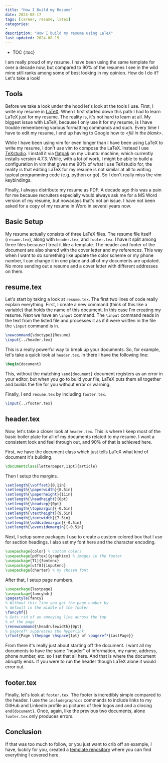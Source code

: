 ```yaml
---
title: "How I Build my Resume"
date: 2024-08-17
tags: [career, resume, latex]
categories:
- 
description: "How I build my resume using LaTeX"
last_updated: 2024-08-19
---
```


* TOC
{:toc}

I am really proud of my resume. I have been using the same template for over a
decade now, but compared to 90% of the resumes I see in the wild mine still
ranks among some of best looking in my opinion. How do I do it? Let's take a
look!
<!--more-->

## Tools

Before we take a look under the hood let's look at the tools I use. First, I
write my resume in [LaTeX](https://www.latex-project.org/). When I first
started down this path I had to learn LaTeX just for my resume. The reality is,
it's not hard to learn at all. My biggest issue with LaTeX, because I only use
it for my resume, is I have trouble remembering various formatting commands and
such. Every time I have to edit my resume, I end up having to Google how to
*\<fill in the blank\>*.

While I have been using vim for even longer than I have been using LaTeX to
write my resume, I don't use vim to compose the LaTeX. Instead I use
[TeXstudio](https://www.texstudio.org/). I install it via
[flatpak](https://www.flatpak.org/) on my Ubuntu machine, which currently
installs version 4.7.3. While, with a lot of work, I might be able to build a
configuration in vim that gives me 90% of what I use TeXstudio for, the reality
is that editing LaTeX for my resume is not similar at all to writing typical
programming code (e.g. python or go). So I don't really miss the vim
keybindings.

Finally, I always distribute my resume as PDF. A decade ago this was a pain for
me because recruiters especially would always ask me for a MS Word version of
my resume, but nowadays that's not an issue. I have not been asked for a copy
of my resume in Word in several years now.

## Basic Setup

My resume actually consists of three LaTeX files. The resume file itself
(`resume.tex`), along with `header.tex`, and `footer.tex`. I have it split
among three files because I treat it like a template. The header and footer of
the document are also shared with the cover letter and my references. This way
when I want to do something like update the color scheme or my phone number, I
can change it in one place and all of my documents are updated. No more sending
out a resume and a cover letter with different addresses on them.

## resume.tex

Let's start by taking a look at `resume.tex`. The first two lines of code
really explain everything. First, I create a new command (think of this like a
variable) that holds the name of this document. In this case I'm creating my
resume. Next we have an `\input` command. The `\input` command reads in the
text from the listed file and processes it as if it were written in the file
the `\input` command is in.

```latex
\newcommand{\doctype}{Resume}
\input{../header.tex}
```

This is a really powerful way to break up your documents. So, for example,
let's take a quick look at `header.tex`. In there I have the following line:

```latex
\begin{document}
```

This, without the matching `\end{document}` document registers as an error in
your editor, but when you go to build your file, LaTeX puts them all together
and builds the file for you without error or warning.

Finally, I end `resume.tex` by including `footer.tex`.

```latex
\input{../footer.tex}
```

## header.tex

Now, let's take a closer look at `header.tex`. This is where I keep most of the
basic boiler plate for all of my documents related to my resume. I want a
consistent look and feel through out, and 90% of that is achieved here.

First, we have the document class which just tells LaTeX what kind of document
it's building.
```latex
\documentclass[letterpaper,11pt]{article}
```

Then I setup the margins.
```latex
\setlength{\voffset}{0.1in}
\setlength{\paperwidth}{8.5in}
\setlength{\paperheight}{11in}
\setlength{\headheight}{0pt}
\setlength{\headsep}{0pt}
\setlength{\topmargin}{-0.5in}
\setlength{\textheight}{9.5in}
\setlength{\textwidth}{7.5in}
\setlength{\oddsidemargin}{-0.5in}
\setlength{\evensidemargin}{-0.5in}
```

Next, I setup some packages I use to create a custom colored box that I use for
section headings. I also set my font here and the character encoding.

```latex
\usepackage{color} % custom colors
\usepackage[pdftex]{graphicx} % images in the footer
\usepackage[T1]{fontenc}
\usepackage[utf8]{inputenc}
\usepackage{charter} % my chosen font
```

After that, I setup page numbers.

```latex
\usepackage{lastpage}
\usepackage{fancyhdr}
\pagestyle{fancy}
% Without this line you get the page number by
% default in the middle of the footer
\fancyhf{}
% Gets rid of an annoying line across the top
% of the page
\renewcommand{\headrulewidth}{0pt}
% pageref* suppresses the hyperlink
\rfoot{Page \thepage \hspace{1pt} of \pageref*{LastPage}}
```

From there it's really just about starting off the document. I want all my
documents to have the same "header" of information, my name, address, phone
number, etc. so I set that all here. And that is where the document abruptly
ends. If you were to run the header though LaTeX alone it would error out.

## footer.tex

Finally, let's look at `footer.tex`. The footer is incredibly simple compared
to the header. I use the `includegraphics` commands to include links to my
GitHub and Linkedin profile as pictures of their logos and and a closing
`end{document}`. Once, again, like the previous two documents, alone
`footer.tex` only produces errors.

## Conclusion

If that was too much to follow, or you just want to crib off an example, I
have, luckily for you, created a [template
repository](https://github.com/steveno/resume_template) where you can find
everything I covered here.
